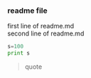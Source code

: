### readme file
first line of readme.md  
second line of readme.md
```python
s=100
print s
```
>quote
